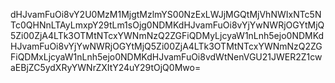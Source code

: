 dHJvamFuOi8vY2U0MzM1MjgtMzlmYS00NzExLWJjMGQtMjVhNWIxNTc5NTc0QHNnLTAyLmxpY29tLm1sOjg0NDMKdHJvamFuOi8vYjYwNWRjOGYtMjQ5Zi00ZjA4LTk3OTMtNTcxYWNmNzQ2ZGFiQDMyLjcyaW1nLnh5ejo0NDMKdHJvamFuOi8vYjYwNWRjOGYtMjQ5Zi00ZjA4LTk3OTMtNTcxYWNmNzQ2ZGFiQDMxLjcyaW1nLnh5ejo0NDMKdHJvamFuOi8vdWtNenVGU21JWER2Z1cwaEBjZC5ydXRyYWNrZXItY24uY29tOjQ0Mwo=